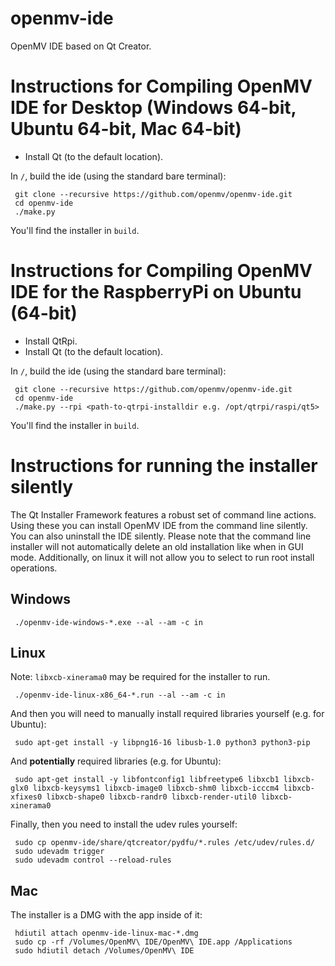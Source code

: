 # openmv-ide #

OpenMV IDE based on Qt Creator.

Instructions for Compiling OpenMV IDE for Desktop (Windows 64-bit, Ubuntu 64-bit, Mac 64-bit)
=============================================================================================

* Install Qt (to the default location).

In `/`, build the ide (using the standard bare terminal):

     git clone --recursive https://github.com/openmv/openmv-ide.git
     cd openmv-ide
     ./make.py

You'll find the installer in `build`.

Instructions for Compiling OpenMV IDE for the RaspberryPi on Ubuntu (64-bit)
============================================================================

* Install QtRpi.
* Install Qt (to the default location).

In `/`, build the ide (using the standard bare terminal):

     git clone --recursive https://github.com/openmv/openmv-ide.git
     cd openmv-ide
     ./make.py --rpi <path-to-qtrpi-installdir e.g. /opt/qtrpi/raspi/qt5>

You'll find the installer in `build`.

Instructions for running the installer silently
===============================================

The Qt Installer Framework features a robust set of command line actions. Using these you can install OpenMV IDE from the command line silently. You can also uninstall the IDE silently. Please note that the command line installer will not automatically delete an old installation like when in GUI mode. Additionally, on linux it will not allow you to select to run root install operations.

Windows
-------

     ./openmv-ide-windows-*.exe --al --am -c in

Linux
-----

Note: `libxcb-xinerama0` may be required for the installer to run.

     ./openmv-ide-linux-x86_64-*.run --al --am -c in

And then you will need to manually install required libraries yourself (e.g. for Ubuntu):

     sudo apt-get install -y libpng16-16 libusb-1.0 python3 python3-pip

And **potentially** required libraries (e.g. for Ubuntu):

     sudo apt-get install -y libfontconfig1 libfreetype6 libxcb1 libxcb-glx0 libxcb-keysyms1 libxcb-image0 libxcb-shm0 libxcb-icccm4 libxcb-xfixes0 libxcb-shape0 libxcb-randr0 libxcb-render-util0 libxcb-xinerama0

Finally, then you need to install the udev rules yourself:

     sudo cp openmv-ide/share/qtcreator/pydfu/*.rules /etc/udev/rules.d/
     sudo udevadm trigger
     sudo udevadm control --reload-rules

Mac
---

The installer is a DMG with the app inside of it:

     hdiutil attach openmv-ide-linux-mac-*.dmg
     sudo cp -rf /Volumes/OpenMV\ IDE/OpenMV\ IDE.app /Applications
     sudo hdiutil detach /Volumes/OpenMV\ IDE
